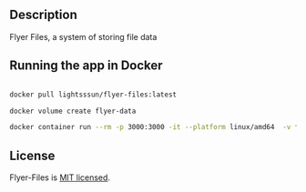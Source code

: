 ## Description
Flyer Files, a system of storing file data

## Running the app in Docker

```bash

docker pull lightsssun/flyer-files:latest

docker volume create flyer-data

docker container run --rm -p 3000:3000 -it --platform linux/amd64  -v flyer-data:/app/resource lightsssun/flyer-files:latest

```

## License

Flyer-Files is [MIT licensed](LICENSE).
